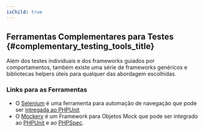 ```yaml
---
isChild: true
---
```


## Ferramentas Complementares para Testes {#complementary_testing_tools_title}

Além dos testes individuais e dos frameworks guiados por comportamentos, também existe uma série de frameworks genéricos e bibliotecas helpers úteis para qualquer das abordagem escolhidas.

### Links para as Ferramentas

* O [Selenium](http://seleniumhq.org/) é uma ferramenta para automação de navegação que pode ser [intregada ao PHPUnit](http://www.phpunit.de/manual/3.1/en/selenium.html)
* O [Mockery](https://github.com/padraic/mockery) é um Framework para Objetos Mock que pode ser integrado ao [PHPUnit](http://phpunit.de/) e ao [PHPSpec](http://www.phpspec.net/).